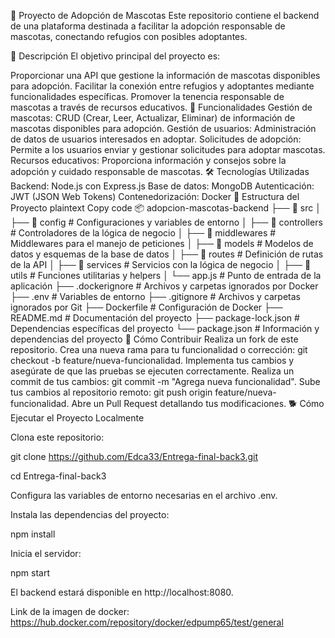 🐾 Proyecto de Adopción de Mascotas
Este repositorio contiene el backend de una plataforma destinada a facilitar la adopción responsable de mascotas, conectando refugios con posibles adoptantes.

📖 Descripción
El objetivo principal del proyecto es:

Proporcionar una API que gestione la información de mascotas disponibles para adopción.
Facilitar la conexión entre refugios y adoptantes mediante funcionalidades específicas.
Promover la tenencia responsable de mascotas a través de recursos educativos.
🚀 Funcionalidades
Gestión de mascotas: CRUD (Crear, Leer, Actualizar, Eliminar) de información de mascotas disponibles para adopción.
Gestión de usuarios: Administración de datos de usuarios interesados en adoptar.
Solicitudes de adopción: Permite a los usuarios enviar y gestionar solicitudes para adoptar mascotas.
Recursos educativos: Proporciona información y consejos sobre la adopción y cuidado responsable de mascotas.
🛠️ Tecnologías Utilizadas
Backend: Node.js con Express.js
Base de datos: MongoDB
Autenticación: JWT (JSON Web Tokens)
Contenedorización: Docker
📂 Estructura del Proyecto
plaintext
Copy code
📦 adopcion-mascotas-backend
├── 📁 src
│   ├── 📁 config          # Configuraciones y variables de entorno
│   ├── 📁 controllers     # Controladores de la lógica de negocio
│   ├── 📁 middlewares     # Middlewares para el manejo de peticiones
│   ├── 📁 models          # Modelos de datos y esquemas de la base de datos
│   ├── 📁 routes          # Definición de rutas de la API
│   ├── 📁 services        # Servicios con la lógica de negocio
│   ├── 📁 utils           # Funciones utilitarias y helpers
│   └── app.js             # Punto de entrada de la aplicación
├── .dockerignore          # Archivos y carpetas ignorados por Docker
├── .env                   # Variables de entorno
├── .gitignore             # Archivos y carpetas ignorados por Git
├── Dockerfile             # Configuración de Docker
├── README.md              # Documentación del proyecto
├── package-lock.json      # Dependencias específicas del proyecto
└── package.json           # Información y dependencias del proyecto
🌟 Cómo Contribuir
Realiza un fork de este repositorio.
Crea una nueva rama para tu funcionalidad o corrección: git checkout -b feature/nueva-funcionalidad.
Implementa tus cambios y asegúrate de que las pruebas se ejecuten correctamente.
Realiza un commit de tus cambios: git commit -m "Agrega nueva funcionalidad".
Sube tus cambios al repositorio remoto: git push origin feature/nueva-funcionalidad.
Abre un Pull Request detallando tus modificaciones.
🐕 Cómo Ejecutar el Proyecto Localmente

Clona este repositorio:

git clone https://github.com/Edca33/Entrega-final-back3.git

cd Entrega-final-back3

Configura las variables de entorno necesarias en el archivo .env.

Instala las dependencias del proyecto:

npm install

Inicia el servidor:

npm start

El backend estará disponible en http://localhost:8080.

Link de la imagen de docker: https://hub.docker.com/repository/docker/edpump65/test/general
